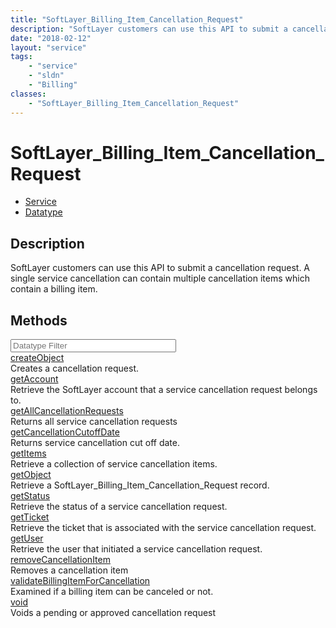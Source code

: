 ```yaml
---
title: "SoftLayer_Billing_Item_Cancellation_Request"
description: "SoftLayer customers can use this API to submit a cancellation request. A single service cancellation can contain multipl... "
date: "2018-02-12"
layout: "service"
tags:
    - "service"
    - "sldn"
    - "Billing"
classes:
    - "SoftLayer_Billing_Item_Cancellation_Request"
---
```

# SoftLayer_Billing_Item_Cancellation_Request
<div id='service-datatype'>
    <ul id='sldn-reference-tabs'>
    <li id='service'> <a href='/reference/services/SoftLayer_Billing_Item_Cancellation_Request' >Service</a></li>    <li id='datatype'> <a href='/reference/datatypes/SoftLayer_Billing_Item_Cancellation_Request' >Datatype</a></li>
    </ul>
</div>

## Description
SoftLayer customers can use this API to submit a cancellation request. A single service cancellation can contain multiple cancellation items which contain a billing item. 
        
        
<div id="properties" class="content">
    <h2>Methods</h2>
    <div class="view-filters">
        <div class="clearfix">
            <div class="search-input-box">
                <input placeholder="Datatype Filter" onkeyup="titleSearch(inputId='edit-combine', divId='method-div', elementClass='method-row')" 
                    type="text" id="edit-combine" value="" size="30" maxlength="128" class="form-text">
            </div>
        </div>
    </div>
    <div id="method-div">
            <div class="method-row">
                        <span class='view-field-title'><a href='/reference/services/SoftLayer_Billing_Item_Cancellation_Request/createObject'> createObject</a> </span>
            <div class='views-field-body'>Creates a cancellation request.</div>
        </div>
            <div class="method-row">
                        <span class='view-field-title'><a href='/reference/services/SoftLayer_Billing_Item_Cancellation_Request/getAccount'> getAccount</a> </span>
            <div class='views-field-body'>Retrieve the SoftLayer account that a service cancellation request belongs to.</div>
        </div>
            <div class="method-row">
                        <span class='view-field-title'><a href='/reference/services/SoftLayer_Billing_Item_Cancellation_Request/getAllCancellationRequests'> getAllCancellationRequests</a> </span>
            <div class='views-field-body'>Returns all service cancellation requests</div>
        </div>
            <div class="method-row">
                        <span class='view-field-title'><a href='/reference/services/SoftLayer_Billing_Item_Cancellation_Request/getCancellationCutoffDate'> getCancellationCutoffDate</a> </span>
            <div class='views-field-body'>Returns service cancellation cut off date.</div>
        </div>
            <div class="method-row">
                        <span class='view-field-title'><a href='/reference/services/SoftLayer_Billing_Item_Cancellation_Request/getItems'> getItems</a> </span>
            <div class='views-field-body'>Retrieve a collection of service cancellation items.</div>
        </div>
            <div class="method-row">
                        <span class='view-field-title'><a href='/reference/services/SoftLayer_Billing_Item_Cancellation_Request/getObject'> getObject</a> </span>
            <div class='views-field-body'>Retrieve a SoftLayer_Billing_Item_Cancellation_Request record.</div>
        </div>
            <div class="method-row">
                        <span class='view-field-title'><a href='/reference/services/SoftLayer_Billing_Item_Cancellation_Request/getStatus'> getStatus</a> </span>
            <div class='views-field-body'>Retrieve the status of a service cancellation request.</div>
        </div>
            <div class="method-row">
                        <span class='view-field-title'><a href='/reference/services/SoftLayer_Billing_Item_Cancellation_Request/getTicket'> getTicket</a> </span>
            <div class='views-field-body'>Retrieve the ticket that is associated with the service cancellation request.</div>
        </div>
            <div class="method-row">
                        <span class='view-field-title'><a href='/reference/services/SoftLayer_Billing_Item_Cancellation_Request/getUser'> getUser</a> </span>
            <div class='views-field-body'>Retrieve the user that initiated a service cancellation request.</div>
        </div>
            <div class="method-row">
                        <span class='view-field-title'><a href='/reference/services/SoftLayer_Billing_Item_Cancellation_Request/removeCancellationItem'> removeCancellationItem</a> </span>
            <div class='views-field-body'>Removes a cancellation item</div>
        </div>
            <div class="method-row">
                        <span class='view-field-title'><a href='/reference/services/SoftLayer_Billing_Item_Cancellation_Request/validateBillingItemForCancellation'> validateBillingItemForCancellation</a> </span>
            <div class='views-field-body'>Examined if a billing item can be canceled or not.</div>
        </div>
            <div class="method-row">
                        <span class='view-field-title'><a href='/reference/services/SoftLayer_Billing_Item_Cancellation_Request/void'> void</a> </span>
            <div class='views-field-body'>Voids a pending or approved cancellation request</div>
        </div>
        </div>
</div>


